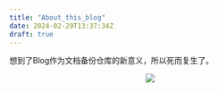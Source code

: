 ```yaml
---
title: "About_this_blog"
date: 2024-02-29T13:37:34Z
draft: true
---
```


想到了Blog作为文档备份仓库的新意义，所以死而复生了。

<div style="text-align:center">
    <img src="/images/avatar.png" />
</div>